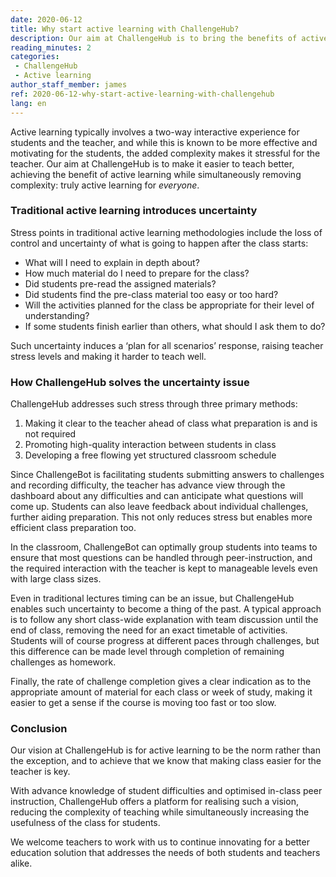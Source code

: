 ```yaml
---
date: 2020-06-12
title: Why start active learning with ChallengeHub?
description: Our aim at ChallengeHub is to bring the benefits of active learning out from small niche implementations to the mainstream, and to achieve that we know that making class easier for the teacher is key.
reading_minutes: 2
categories:
 - ChallengeHub
 - Active learning
author_staff_member: james
ref: 2020-06-12-why-start-active-learning-with-challengehub
lang: en
---
```


Active learning typically involves a two-way interactive experience for students and the teacher,
and while this is known to be more effective and motivating for the students,
the added complexity makes it stressful for the teacher.
Our aim at ChallengeHub is to make it easier to teach better,
achieving the benefit of active learning while simultaneously removing complexity:
truly active learning for _everyone_.

### Traditional active learning introduces uncertainty

Stress points in traditional active learning methodologies include
the loss of control and uncertainty of what is going to happen after the class starts:

- What will I need to explain in depth about?
- How much material do I need to prepare for the class?
- Did students pre-read the assigned materials?
- Did students find the pre-class material too easy or too hard?
- Will the activities planned for the class be appropriate for their level of understanding?
- If some students finish earlier than others, what should I ask them to do?

Such uncertainty induces a ‘plan for all scenarios’ response,
raising teacher stress levels and making it harder to teach well.

### How ChallengeHub solves the uncertainty issue

ChallengeHub addresses such stress through three primary methods:

1. Making it clear to the teacher ahead of class what preparation is and is not required
1. Promoting high-quality interaction between students in class
1. Developing a free flowing yet structured classroom schedule

Since ChallengeBot is facilitating students submitting answers to challenges
and recording difficulty,
the teacher has advance view through the dashboard about any difficulties
and can anticipate what questions will come up.
Students can also leave feedback about individual challenges,
further aiding preparation.
This not only reduces stress but enables more efficient class preparation too.

In the classroom, ChallengeBot can optimally group students into teams
to ensure that most questions can be handled through peer-instruction,
and the required interaction with the teacher is kept to manageable levels
even with large class sizes.

Even in traditional lectures timing can be an issue,
but ChallengeHub enables such uncertainty to become a thing of the past.
A typical approach is to follow any short class-wide explanation with team discussion
until the end of class,
removing the need for an exact timetable of activities.
Students will of course progress at different paces through challenges,
but this difference can be made level through completion of remaining challenges as homework.

Finally, the rate of challenge completion gives a clear indication
as to the appropriate amount of material for each class or week of study,
making it easier to get a sense if the course is moving too fast or too slow.

### Conclusion

Our vision at ChallengeHub is for active learning to be the norm rather than the exception,
and to achieve that we know that making class easier for the teacher is key.

With advance knowledge of student difficulties and optimised in-class peer instruction,
ChallengeHub offers a platform for realising such a vision,
reducing the complexity of teaching while simultaneously increasing
the usefulness of the class for students.

We welcome teachers to work with us to continue
innovating for a better education solution that addresses
the needs of both students and teachers alike.
